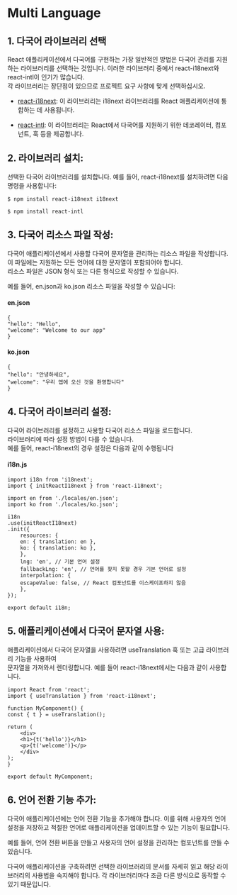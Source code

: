 # Multi Language

## 1. 다국어 라이브러리 선택

React 애플리케이션에서 다국어를 구현하는 가장 일반적인 방법은 다국어 관리를 지원하는 라이브러리를 선택하는 것입니다. 이러한 라이브러리 중에서 react-i18next와 react-intl이 인기가 많습니다.  
각 라이브러리는 장단점이 있으므로 프로젝트 요구 사항에 맞게 선택하십시오.

-   [react-i18next](https://react.i18next.com/): 이 라이브러리는 i18next 라이브러리를 React 애플리케이션에 통합하는 데 사용됩니다.

-   [react-intl](https://formatjs.io/docs/react-intl): 이 라이브러리는 React에서 다국어를 지원하기 위한 데코레이터, 컴포넌트, 훅 등을 제공합니다.

## 2. 라이브러리 설치:

선택한 다국어 라이브러리를 설치합니다. 예를 들어, react-i18next를 설치하려면 다음 명령을 사용합니다:

    $ npm install react-i18next i18next

    $ npm install react-intl

## 3. 다국어 리소스 파일 작성:

다국어 애플리케이션에서 사용할 다국어 문자열을 관리하는 리소스 파일을 작성합니다.  
이 파일에는 지원하는 모든 언어에 대한 문자열이 포함되어야 합니다.  
리소스 파일은 JSON 형식 또는 다른 형식으로 작성할 수 있습니다.

예를 들어, en.json과 ko.json 리소스 파일을 작성할 수 있습니다:

#### en.json

    {
    "hello": "Hello",
    "welcome": "Welcome to our app"
    }

#### ko.json

    {
    "hello": "안녕하세요",
    "welcome": "우리 앱에 오신 것을 환영합니다"
    }

## 4. 다국어 라이브러리 설정:

다국어 라이브러리를 설정하고 사용할 다국어 리소스 파일을 로드합니다.  
라이브러리에 따라 설정 방법이 다를 수 있습니다.  
예를 들어, react-i18next의 경우 설정은 다음과 같이 수행됩니다

#### i18n.js

    import i18n from 'i18next';
    import { initReactI18next } from 'react-i18next';

    import en from './locales/en.json';
    import ko from './locales/ko.json';

    i18n
    .use(initReactI18next)
    .init({
        resources: {
        en: { translation: en },
        ko: { translation: ko },
        },
        lng: 'en', // 기본 언어 설정
        fallbackLng: 'en', // 언어를 찾지 못할 경우 기본 언어로 설정
        interpolation: {
        escapeValue: false, // React 컴포넌트를 이스케이프하지 않음
        },
    });

    export default i18n;

## 5. 애플리케이션에서 다국어 문자열 사용:

애플리케이션에서 다국어 문자열을 사용하려면 useTranslation 훅 또는 고급 라이브러리 기능을 사용하여  
문자열을 가져와서 렌더링합니다. 예를 들어 react-i18next에서는 다음과 같이 사용합니다.

    import React from 'react';
    import { useTranslation } from 'react-i18next';

    function MyComponent() {
    const { t } = useTranslation();

    return (
        <div>
        <h1>{t('hello')}</h1>
        <p>{t('welcome')}</p>
        </div>
    );
    }

    export default MyComponent;

## 6. 언어 전환 기능 추가:

다국어 애플리케이션에는 언어 전환 기능을 추가해야 합니다. 이를 위해 사용자의 언어 설정을 저장하고 적절한 언어로 애플리케이션을 업데이트할 수 있는 기능이 필요합니다.

예를 들어, 언어 전환 버튼을 만들고 사용자의 언어 설정을 관리하는 컴포넌트를 만들 수 있습니다.

다국어 애플리케이션을 구축하려면 선택한 라이브러리의 문서를 자세히 읽고 해당 라이브러리의 사용법을 숙지해야 합니다. 각 라이브러리마다 조금 다른 방식으로 동작할 수 있기 때문입니다.
